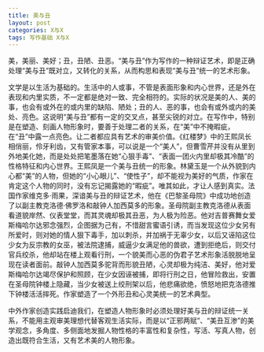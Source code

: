 ```yaml
---
title: 美与丑
layout: post
categories: X与X
tags: 写作基础 X与X
---
```


美，美丽、美好；丑，丑陋、丑恶。“美与丑”作为写作的一种辩证艺术，即是正确处理“美与丑”既对立，又转化的关系，从而构思和表现“美与丑”统一的艺术形象。

文学是以生活为基础的。生活中的人或事，不管是表面形象和内心世界，还是外在表现和内里实质，不一定都是绝对一致、完全相符的。实际的状况是美的人、美的事，也会有或外在的或内里的缺陷、陋处；丑的人、恶的事，也会有或外或内的美处、亮色。这说明“美与丑”都有一定的交叉点，甚至尖锐的对立。在写作中，特别是在塑造、刻画人物形象时，要善于处理二者的关系，在“美”中不掩暇疵，在“丑”中露一点亮色。让二者都应具有艺术的审美价值。《红楼梦》中的王熙凤长相俏丽，伶牙利齿，又有管家本事，可以说是一个“美人”，但曹雪芹并没有从里到外地美化她，而是处处把笔墨落在她“心狠手毒”、“表面一团火内里却极其冷酷”的性格特征和内心世界。王熙凤是一个美与丑统一的形象。林黛玉是一个从外貌到内心都“美”的人物，但她的“小心眼儿”、“使性子”，却不能视为美好的气质，作家在肯定这个人物的同时，没有忘记揭露她的“暇疵”。唯其如此，才让人感到真实。法国作家维克多·雨果，深谙美与丑的辩证艺术，他在《巴黎圣母院》中成功地创造了以副主教克洛德·佛罗洛和敲钟人加西莫多的形象。圣母院副主教克洛德从表面看道貌岸然、仪表堂堂，而其灵魂却极其丑恶，为人极为险恶。他对吉普赛舞女爱斯梅哈尔达邪念强烈，企图据为己有，不惜甜言蜜语引诱，而当发现这位少女另有所爱时，则对她的情人狠下毒手，加以刺杀，并加祸于无辜少女，以后又诬陷这位少女为反宗教的女巫，被法院逮捕，威逼少女满足他的兽欲，遭到拒绝后，则交付官兵绞杀，他却站在楼上观看行刑，一个貌美而心恶的伪君子艺术形象活脱脱地呈现在读者面前。敲钟人加西莫多驼背而形貌丑陋，心灵却极为纯洁、美好，他对爱斯梅哈尔达竭尽保护和照顾，在少女因诬被捕，即将行刑之日，他冒险救出，安置在圣母院钟楼上隐藏，当少女被送上绞刑架以后，他悲痛欲绝，愤怒地把克洛德推下钟楼活活摔死。作家塑造了一个外形丑和心灵美统一的艺术典型。

中外作家创造实践启迪我们，在塑造人物形象时必须处理好美与丑的辩证统一关系，不能用主观审美理想代替客观生活实际，而是以“正邪两赋”、“美丑互渗”的美学观念，多角度、多侧面地发掘人物性格的丰富性和复杂性，写活、写真人物，创造出既符合生活，又有艺术美的人物形象。 